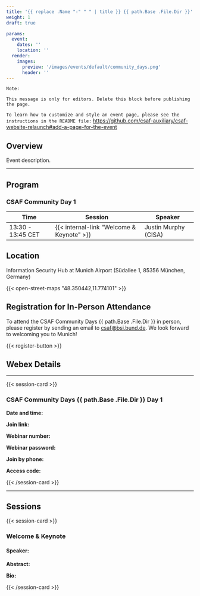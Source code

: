 ```yaml
---
title: '{{ replace .Name "-" " " | title }} {{ path.Base .File.Dir }}'
weight: 1
draft: true

params:
  event:
    dates: ''
    location: ''
  render:
    images:
      preview: '/images/events/default/community_days.png'
      header: ''
---
```


<!--
  SPDX-License-Identifier: Apache-2.0

  SPDX-FileCopyrightText: 2025 German Federal Office for Information Security (BSI) <https://www.bsi.bund.de>

  This file is Free Software under the Apache-2.0 License
  without warranty, see README.md and LICENSES/Apache-2.0.txt for details.
-->

`Note:`

`This message is only for editors. Delete this block before publishing the page.`

` To learn how to customize and style an event page, please see the instructions in the README file: `
https://github.com/csaf-auxiliary/csaf-website-relaunch#add-a-page-for-the-event

## Overview

Event description.

---

## Program

### CSAF Community Day 1

| Time | Session | Speaker |
| --- | --- | --- |
| 13:30 - 13:45 CET | {{< internal-link "Welcome & Keynote" >}} | Justin Murphy (CISA) |

## Location

Information Security Hub at Munich Airport (Südallee 1, 85356 München, Germany)

{{< open-street-maps "48.350442,11.774101" >}}

## Registration for In-Person Attendance

To attend the CSAF Community Days {{ path.Base .File.Dir }} in person, please register by sending an
email to [csaf@bsi.bund.de](mailto:csaf@bsi.bund.de). We look forward to
welcoming you to Munich!

{{< register-button >}}

## Webex Details

---

{{< session-card >}}

### CSAF Community Days {{ path.Base .File.Dir }} Day 1

**Date and time:**

**Join link:**

**Webinar number:**

**Webinar password:**

**Join by phone:**

**Access code:**

{{< /session-card >}}

---

## Sessions

{{< session-card >}}

### Welcome & Keynote

#### Speaker:

**Abstract:**

**Bio:**

{{< /session-card >}}
